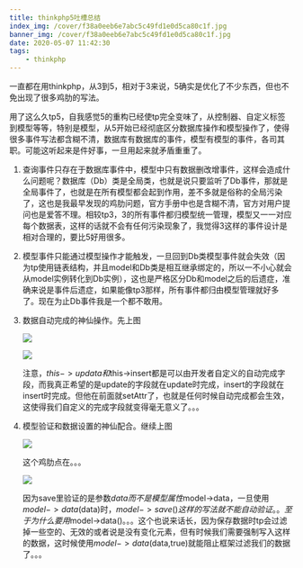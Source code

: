 ```yaml
---
title: thinkphp5吐槽总结
index_img: /cover/f38a0eeb6e7abc5c49fd1e0d5ca80c1f.jpg
banner_img: /cover/f38a0eeb6e7abc5c49fd1e0d5ca80c1f.jpg
date: 2020-05-07 11:42:30
tags: 
	- thinkphp
---
```


一直都在用thinkphp，从3到5，相对于3来说，5确实是优化了不少东西，但也不免出现了很多鸡肋的写法。

用了这么久tp5，自我感觉5的重构已经使tp完全变味了，从控制器、自定义标签到模型等等，特别是模型，从5开始已经彻底区分数据库操作和模型操作了，使得很多事件写法都含糊不清，数据库有数据库的事件，模型有模型的事件，各司其职。可能这听起来是件好事，一旦用起来就矛盾重重了。

1. 查询事件只存在于数据库事件中，模型中只有数据删改增事件，这样会造成什么问题呢？数据库（Db）类是全局类，也就是说只要监听了Db事件，那就是全局事件了，也就是在所有模型都会起到作用，差不多就是俗称的全局污染了，这也是我最早发现的鸡肋问题，官方手册中也是含糊不清，官方对用户提问也是爱答不理。相较tp3，3的所有事件都归模型统一管理，模型又一一对应每个数据表，这样的话就不会有任何污染现象了，我觉得3这样的事件设计是相对合理的，要比5好用很多。

2. 模型事件只能通过模型操作才能触发，一旦回到Db类模型事件就会失效（因为tp使用链表结构，并且model和Db类是相互继承绑定的，所以一不小心就会从model实例转化到Db实例），这也是严格区分Db和model之后的后遗症，准确来说是事件后遗症，如果能像tp3那样，所有事件都归由模型管理就好多了。现在为止Db事件我是一个都不敢用。

3. 数据自动完成的神仙操作。先上图

   ![](QQ截图20200507121404.png)

   ![](QQ截图20200507121438.png)

   注意，$this->updata和$this->insert都是可以由开发者自定义的自动完成字段，而我真正希望的是update的字段就在update时完成，insert的字段就在insert时完成。但他在前面就setAttr了，也就是任何时候自动完成都会生效，这使得我们自定义的完成字段就变得毫无意义了。。。

4. 模型验证和数据设置的神仙配合。继续上图

   ![](QQ截图20200507122224.png)

   这个鸡肋点在。。。

   ![](QQ截图20200507122631.png)

   因为save里验证的是参数$data而不是模型属性$model->data，一旦使用$model->data($data)时，$model->save()这样的写法就不能自动验证。。至于为什么要用$model->data()。。。这个也说来话长，因为保存数据时tp会过滤掉一些空的、无效的或者说是没有变化元素，但有时候我们需要强制写入这样的数据，这时候使用$model->data($data,true)就能阻止框架过滤我们的数据了。。。
